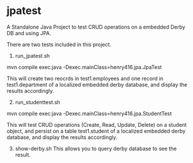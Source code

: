 jpatest
=======

A Standalone Java Project to test CRUD operations on a embedded Derby DB and using JPA.

There are two tests included in this project.

1) run_jpatest.sh

mvn compile exec:java -Dexec.mainClass=henry416.jpa.JpaTest

This will create two reocrds in test1.employees and one record in test1.department of a localized embedded derby database, and display the results accordingly.

2) run_studenttest.sh

mvn compile exec:java -Dexec.mainClass=henry416.jpa.StudentTest

This will test CRUD operations (Create, Read, Update, Delete) on a student object, and persist on a table test1.student of a localized embedded derby database, and display the results accordingly.

3) show-derby.sh
This allows you to query derby database to see the result.
